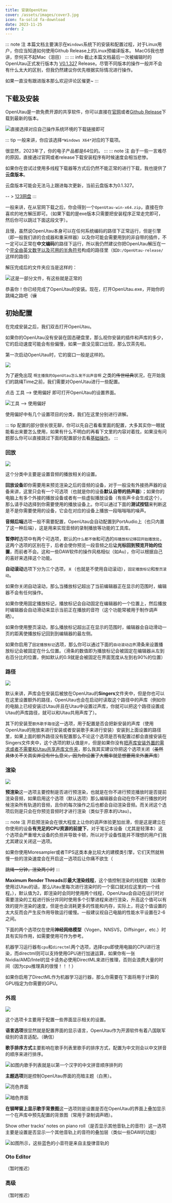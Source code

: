 ```yaml
---
title: 安装OpenUtau
cover: /assets/images/cover3.jpg
icon: fa-solid fa-download
date: 2023-11-25
order: 2
---
```

::: note 注
本篇文档主要演示在`Windows`系统下的安装和配置过程，对于Linux用户，你应当知道如何使用Github Release上的Linux预编译版本。
MacOS我也想讲，奈何买不起Mac（泪目）
:::
::: info
截止本篇文档最后一次被编辑时的OpenUtau正式发行版本为 [V0.1.327](https://github.com/stakira/OpenUtau/releases/tag/build%2F0.1.327) Release。尽管不同版本的操作一般并不会有什么太大的区别，但我仍然建议你优先根据实际情况进行操作。

如果一直没有跟进版本那么欢迎评论区催更~
:::

## 下载及安装

OpenUtau是一款免费开源的共享软件，你可以直接在[官网](http://www.openutau.com/)或者[Github Release](https://github.com/stakira/OpenUtau/releases)下载到最新的版本。

![直接选择对应自己操作系统环境的下载链接即可](../.vuepress/public/download_openutau.webp)

::: tip
一般来讲，你应该选择`*Windows X64*`对应的下载项。

很显然，2023年了，你的电子产品都是64位的。
:::
::: note 注
由于一些一言难尽的原因，直接通过官网或者release下载安装程序有时候速度会相当悲惨。

如果你在尝试过使用多线程下载器等方式后仍然不能正常的进行下载，我也提供了**云盘版本**。

云盘版本可能会无法马上跟进每次更新，当前云盘版本为0.1.327。

-- > [123网盘](https://www.123pan.com/s/GTS0Vv-EpHod.html)
:::

一般来讲，在从官网下载之后，你会得到一个`OpenUtau-win-x64.zip`，直接在你喜欢的地方解压即可。（如果下载的是exe版本只需要把安装程序正常走完即可，然后你可以跳过下面这段文字）。

且慢，虽然说OpenUtau本身可以在任何系统编码的路径下正常运行，但是引擎（即一般我们讲的合成器和重采样器）以及你可能会需要用到的非自带的插件，不一定可以正常在**中文编码**的路径下运行，所以我仍然建议你把OpenUtau解压在一个<u>完全由英文数字以及可用的半角符号</u>构成的路径里（如`D:/OpenUtau-release/`这样的路径）

解压完成后的文件夹应当是这样的：

![这是一部分文件，有这些就是正常的](../.vuepress/public/utau_unzip.webp)

恭喜你！你已经完成了OpenUtau的安装。现在，打开OpenUtau.exe，开始你的跳绳之路吧（~~误~~

## 初始配置

在完成安装之后，我们双击打开OpenUtau。

如果你的OpenUtau没有安装在固态硬盘里，那么视你安装的插件和声库的多少，它的启动速度可能会有些偏慢，如果一直没见窗口出现，那么饮茶先啦。

第一次启动OpenUtau时，它的窗口一般是这样的。

![ ](../.vuepress/public/utau_first.webp)

为了避免出现 `啊主播我的OpenUtau怎么发不出声音啊` 之类的~~传世经典~~状况，在开始我们的跳绳Time之前，我们需要对OpenUtau进行一些配置。

点击 工具 --> 使用偏好 即可打开OpenUtau的设置界面。

![工具 --> 使用偏好](../.vuepress/public/utau_tools.webp)

使用偏好中有几个设置项目的分类，我们在这里分别进行讲解。

::: tip
配置的部分很长很无聊，你可以先自己看看里面的配置，大多其实你一眼就能看出来要怎么使用，如果有什么不明白的再看下文里的内容对着找，如果没有问题那么你可以直接跳过下面的配置部分去看[基础操作](/utau/basic)。
:::

### 回放

![ ](../.vuepress/public/playback_settings.webp)

这个分类中主要是设置音频的播放相关的设置。

**回放设备**即你需要用来预览渲染之后的音频的设备，对于一般没有外接扬声器的设备来讲，这里只会有一个可选项（也就是你的设备**默认自带的扬声器**）；如果你的电脑上有多个外接的播放设备或者有一些虚拟播放设备（有些声卡会生成这个），那么请手动选择到你需要使用的播放设备上。你可以通过下面的**测试按钮**来判断这是不是你需要使用的设备，它会在对应的设备上播放一段嗡嗡嗡的噪声。

**音频后端**选项一般不需要配置，OpenUtau会自动配置到PortAudio上（也只内置了这一种后端），这是用来实现音频的录制播放等功能的工具库。

**暂停时**选项中有两个可选项，默认的`什么都不做`和可选的`将播放标记移回开始播放处`，这两个选项的区别在于，后者会使你预览一段音频之后**让光标回到预览开始的位置**，而前者不会。这和一些DAW软件的操作风格相似（如Au），你可以根据自己的喜好来选择这个功能。

**自动滚动**选项下分为三个选项，`关`（也就是不使用自动滚动），`固定播放标记`和`整页滚动`。

如果你关闭自动滚动，那么当播放标记超出了当前编辑器正在显示的范围时，编辑器不会有任何操作。

如果你使用固定播放标记，播放标记会自动固定在编辑器的一个位置上，然后播放时编辑器会自动滑动来显示当前正在播放的音符（这个功能常被用于制作调声晒）。

如果你使用整页滚动，那么播放标记超出正在显示的范围时，编辑器会自动滑动一页的距离使播放标记回到到编辑器的最左侧。

如果你启用了`固定播放标记`选项，那么你可以通过下面的`自动滚动边界`滑条来设置播放标记会被固定在什么位置。（滑条的数值即为播放标记会被固定在编辑器从左到右百分比的位置，例如默认的0.9就是会被固定在界面宽度从左到右90%的位置）

### 路径

![ ](../.vuepress/public/path.webp)

默认来讲，声库会在安装后被放在OpenUtau的**Singers**文件夹中，但是你也可以在这里设置额外的路径，OpenUtau也会在启动时读取这个路径中的声库（例如你的电脑上已经安装过Utau并且在Utau中设置过声库，你就可以把这个路径设置成Utau的声库路径，就可以和Utau共用声库了）。

其下的安装至`额外歌手路径`这一选项，用于配置是否会把新安装的声库（使用OpenUtau的拖放来进行安装或者安装歌手来进行安装）安装到上面设置的路径里，如果上面的额外路径没有配置那么不论这个选项是否有配置过都会直接安装在Singers文件夹中，这个选项的默认值是`开`，但是如果你没有<u>把声库安装外置的需求或者不需要和Utau共享声库文件夹</u>，那么我其实建议你把这个选项关闭（~~虽然具体关不关其实并没有什么意义，因为你设置了大概率就是想要用来外置声库~~）

### 渲染

![ ](../.vuepress/public/render.webp)

**预渲染**这一选项主要控制是否进行预渲染，也就是在你不进行预览播放时是否提前渲染音频，如果启用这个选项（默认选项）那么编辑器会自动在你不进行播放的时候渲染所有轨道的音频，且你的每次操作之后也都会自动渲染音频。而关闭这个选项后则是只会在你预览音频时才进行渲染（类似于原本的Utau）。

::: note 注
开启预渲染会在很大程度上让你的调声体验更加丝滑，但是这是建立在你使用的设备**有充足的CPU资源的前提下**，对于笔记本设备（尤其是轻薄本）这个选项会严重增大设备的负担并导致卡顿，所以对于设备性能并不理想的用户们我尤其建议关闭这一选项。

如果你使用Moresampler或者TIPS这类本身比较大的建模类引擎，它们天然就稍慢一些的渲染速度会在开启这一选项后让你痛不欲生（

~~跳绳一分钟，渲染两小时~~
:::

**Maximum Render Threads**即**最大渲染线程**，这个值控制渲染的线程数（如果你使用过Utau的话，那么Utau里每次进行渲染时的一个窗口就对应这里的一个线程。），默认值为2，即渲染时会同时使用两个线程，OpenUtau会自动在运行时对需要渲染的工程进行拆分并同时使用多个引擎进程来进行渲染，升高这个值可以有效的提升渲染的速度，但是也会消耗更多的性能和内存，实际上，将这个值设置的太大反而会产生反作用导致运行缓慢。一般建议视自己电脑的性能水平设置在2-6之间。

下面的两个选项仅在使用**神经网络模型**（Vogen，NNSVS，Diffsinger，etc.）时具有实际作用，如需要使用可作为参考。

机器学习运行器有`cpu`和`directml`两个选项，选择cpu即使用电脑的CPU进行渲染，而directml则可以支持使用GPU进行加速运算，如果你有一张Nvidia/AMD/Intel的显卡请务必使用DirectML来进行推理，否则会浪费大量的时间（因为cpu推理真的很慢！！！）

如果你启用了DirectML作为机器学习运行器，那么你需要在下面将用于计算的GPU指定为你需要的GPU。

### 外观

![ ](../.vuepress/public/display.webp)

这个选项卡主要用于配置一些界面显示相关的设置。

**语言选项**很显然就是配置界面的显示语言，OpenUtau作为开源软件有着八国联军级别的语言适配。（确信）

**歌手排序方式**主要影响在歌手列表里歌手的排序方式，配置为中文则会以中文拼音的顺序来进行排序。

![如图内歌手列表就是以第一个汉字的中文拼音顺序排列的](../.vuepress/public/paixu.webp)

**主题选项**则是控制OpenUtau界面的亮暗主题（白黑）。

![亮色界面](../.vuepress/public/light.webp)

![暗色界面](../.vuepress/public/dark.webp)

**在钢琴窗上显示歌手背景图**这一选项则是设置是否在OpenUtau的界面上叠加显示一个在声库中预先配置的背景图（常用于录制调声晒）。

Show other tracks' notes on piano roll（是否显示其他音轨上的音符）这一选项主要是设置是否显示一个其他音轨上的音符的叠加层（类似一些DAW的功能）

![如图所示，这些蓝色的小音符是来自主旋律音轨的](../.vuepress/public/utau_notesontrack.webp)

### Oto Editor

（暂时推迟）

### 高级

（暂时推迟）